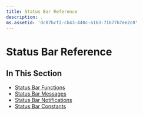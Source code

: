 ```yaml
---
title: Status Bar Reference
description: .
ms.assetid: 'dc07bcf2-cb43-440c-a163-71b77b7ee2c0'
---
```


# Status Bar Reference

## In This Section

-   [Status Bar Functions](bumper-status-bars-reference-functions.md)
-   [Status Bar Messages](bumper-status-bars-reference-messages.md)
-   [Status Bar Notifications](bumper-status-bars-reference-notifications.md)
-   [Status Bar Constants](bumper-status-bars-reference-constants.md)

 

 




